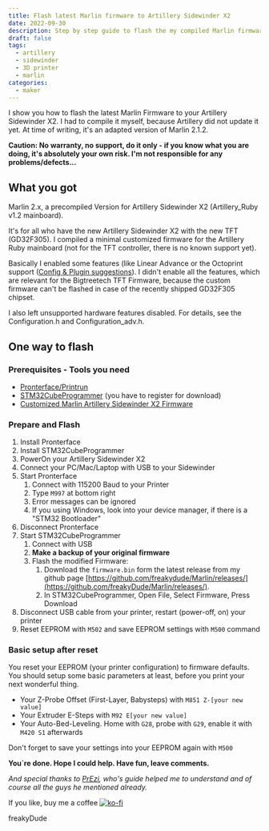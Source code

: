 ```yaml
---
title: Flash latest Marlin firmware to Artillery Sidewinder X2
date: 2022-09-30
description: Step by step guide to flash the my compiled Marlin firmware to the Artillery Sidewinder X2 printer
draft: false
tags:
  - artillery
  - sidewinder
  - 3D printer
  - marlin
categories:
  - maker
---
```


I show you how to flash the latest Marlin Firmware to your Artillery Sidewinder X2. I had to compile it myself, because Artillery did not update it yet. At time of writing, it's an adapted version of Marlin 2.1.2.

**Caution: No warranty, no support, do it only - if you know what you are doing, it's absolutely your own risk. I'm not responsible for any problems/defects...**

## What you got

Marlin 2.x, a precompiled Version for Artillery Sidewinder X2 (Artillery_Ruby v1.2 mainboard).

It's for all who have the new Artillery Sidewinder X2 with the new TFT (GD32F305). I compiled a minimal customized firmware for the Artillery Ruby mainboard (not for the TFT controller, there is no known support yet).

Basically I enabled some features (like Linear Advance or the Octoprint support ([Config & Plugin suggestions](https://community.octoprint.org/t/a-list-of-recommended-marlin-features/39048)).
I didn't enable all the features, which are relevant for the Bigtreetech TFT Firmware, because the custom firmware can't be flashed in case of the recently shipped GD32F305 chipset.

I also left unsupported hardware features disabled. For details, see the Configuration.h and Configuration_adv.h.

## One way to flash

### Prerequisites - Tools you need

- [Pronterface/Printrun](http://www.pronterface.com/)
- [STM32CubeProgrammer](https://www.st.com/content/st_com/en/products/development-tools/software-development-tools/stm32-software-development-tools/stm32-programmers/stm32cubeprog.html#get-software) (you have to register for download)
- [Customized Marlin Artillery Sidewinder X2 Firmware](https://github.com/freakyDude/Marlin/releases/)

### Prepare and Flash

1. Install Pronterface
1. Install STM32CubeProgrammer
1. PowerOn your Artillery Sidewinder X2
1. Connect your PC/Mac/Laptop with USB to your Sidewinder
1. Start Pronterface
   1. Connect with 115200 Baud to your Printer
   1. Type `M997` at bottom right
   1. Error messages can be ignored
   1. If you using Windows, look into your device manager, if there is a "STM32 Bootloader"
1. Disconnect Pronterface
1. Start STM32CubeProgrammer
   1. Connect with USB
   1. **Make a backup of your original firmware**
   1. Flash the modified Firmware:
      1. Download the `firmware.bin` form the latest release from my github page [https://github.com/freakydude/Marlin/releases/](https://github.com/freakyDude/Marlin/releases/).
      1. In STM32CubeProgrammer, Open File, Select Firmware, Press Download
1. Disconnect USB cable from your printer, restart (power-off, on) your printer
1. Reset EEPROM with `M502` and save EEPROM settings with `M500` command

### Basic setup after reset

You reset your EEPROM (your printer configuration) to firmware defaults. You should setup some basic parameters at least, before you print your next wonderful thing.

- Your Z-Probe Offset (First-Layer, Babysteps) with `M851 Z-[your new value]`
- Your Extruder E-Steps with `M92 E[your new value]`
- Your Auto-Bed-Leveling. Home with `G28`, probe with `G29`, enable it with `M420 S1` afterwards

Don't forget to save your settings into your EEPROM again with `M500`

**You`re done. Hope I could help. Have fun, leave comments.**

_And special thanks to [PrEzi](https://www.thingiverse.com/PrEzi), who's guide helped me to understand and of course all the guys he mentioned already._

If you like, buy me a coffee [![ko-fi](https://ko-fi.com/img/githubbutton_sm.svg)](https://ko-fi.com/F2F7GC8PC)

freakyDude
